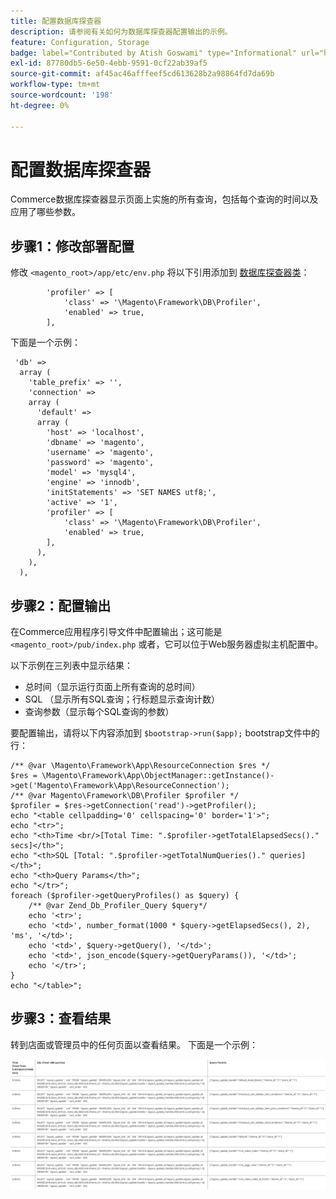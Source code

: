 ```yaml
---
title: 配置数据库探查器
description: 请参阅有关如何为数据库探查器配置输出的示例。
feature: Configuration, Storage
badge: label="Contributed by Atish Goswami" type="Informational" url="https://github.com/atishgoswami" tooltip="Atish Goswami"
exl-id: 87780db5-6e50-4ebb-9591-0cf22ab39af5
source-git-commit: af45ac46afffeef5cd613628b2a98864fd7da69b
workflow-type: tm+mt
source-wordcount: '198'
ht-degree: 0%

---
```


# 配置数据库探查器

Commerce数据库探查器显示页面上实施的所有查询，包括每个查询的时间以及应用了哪些参数。

## 步骤1：修改部署配置

修改 `<magento_root>/app/etc/env.php` 将以下引用添加到 [数据库探查器类](https://github.com/magento/magento2/tree/2.4/lib/internal/Magento/Framework/DB/Profiler.php)：

```php?start_inline=1
        'profiler' => [
            'class' => '\Magento\Framework\DB\Profiler',
            'enabled' => true,
        ],
```

下面是一个示例：

```php?start_inline=1
 'db' =>
  array (
    'table_prefix' => '',
    'connection' =>
    array (
      'default' =>
      array (
        'host' => 'localhost',
        'dbname' => 'magento',
        'username' => 'magento',
        'password' => 'magento',
        'model' => 'mysql4',
        'engine' => 'innodb',
        'initStatements' => 'SET NAMES utf8;',
        'active' => '1',
        'profiler' => [
            'class' => '\Magento\Framework\DB\Profiler',
            'enabled' => true,
        ],
      ),
    ),
  ),
```

## 步骤2：配置输出

在Commerce应用程序引导文件中配置输出；这可能是 `<magento_root>/pub/index.php` 或者，它可以位于Web服务器虚拟主机配置中。

以下示例在三列表中显示结果：

- 总时间（显示运行页面上所有查询的总时间）
- SQL （显示所有SQL查询；行标题显示查询计数）
- 查询参数（显示每个SQL查询的参数）

要配置输出，请将以下内容添加到 `$bootstrap->run($app);` bootstrap文件中的行：

```php?start_inline=1
/** @var \Magento\Framework\App\ResourceConnection $res */
$res = \Magento\Framework\App\ObjectManager::getInstance()->get('Magento\Framework\App\ResourceConnection');
/** @var Magento\Framework\DB\Profiler $profiler */
$profiler = $res->getConnection('read')->getProfiler();
echo "<table cellpadding='0' cellspacing='0' border='1'>";
echo "<tr>";
echo "<th>Time <br/>[Total Time: ".$profiler->getTotalElapsedSecs()." secs]</th>";
echo "<th>SQL [Total: ".$profiler->getTotalNumQueries()." queries]</th>";
echo "<th>Query Params</th>";
echo "</tr>";
foreach ($profiler->getQueryProfiles() as $query) {
    /** @var Zend_Db_Profiler_Query $query*/
    echo '<tr>';
    echo '<td>', number_format(1000 * $query->getElapsedSecs(), 2), 'ms', '</td>';
    echo '<td>', $query->getQuery(), '</td>';
    echo '<td>', json_encode($query->getQueryParams()), '</td>';
    echo '</tr>';
}
echo "</table>";
```

## 步骤3：查看结果

转到店面或管理员中的任何页面以查看结果。 下面是一个示例：

![示例数据库分析器结果](../../assets/configuration/db-profiler-results.png)
